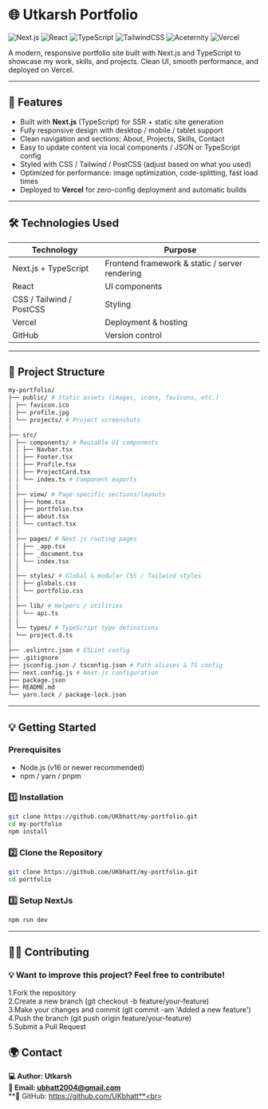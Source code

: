 # 🌐 Utkarsh Portfolio

![Next.js](https://img.shields.io/badge/Next.js-000000?style=for-the-badge&logo=nextdotjs&logoColor=white)
![React](https://img.shields.io/badge/React-20232A?style=for-the-badge&logo=react&logoColor=61DAFB)
![TypeScript](https://img.shields.io/badge/TypeScript-3178C6?style=for-the-badge&logo=typescript&logoColor=white)
![TailwindCSS](https://img.shields.io/badge/TailwindCSS-38B2AC?style=for-the-badge&logo=tailwindcss&logoColor=white)
![Aceternity](https://img.shields.io/badge/Aceternity-6C47FF?style=for-the-badge&logoColor=white)
![Vercel](https://img.shields.io/badge/Vercel-000000?style=for-the-badge&logo=vercel&logoColor=white)


A modern, responsive portfolio site built with Next.js and TypeScript to showcase my work, skills, and projects. Clean UI, smooth performance, and deployed on Vercel.

---

## 🚀 Features

- Built with **Next.js** (TypeScript) for SSR + static site generation  
- Fully responsive design with desktop / mobile / tablet support  
- Clean navigation and sections: About, Projects, Skills, Contact  
- Easy to update content via local components / JSON or TypeScript config  
- Styled with CSS / Tailwind / PostCSS (adjust based on what you used)  
- Optimized for performance: image optimization, code-splitting, fast load times  
- Deployed to **Vercel** for zero-config deployment and automatic builds

---

## 🛠 Technologies Used

| Technology            | Purpose                                                 |
|------------------------|----------------------------------------------------------|
| Next.js + TypeScript   | Frontend framework & static / server rendering          |
| React                  | UI components                                           |
| CSS / Tailwind / PostCSS| Styling                                                |
| Vercel                 | Deployment & hosting                                    |
| GitHub                 | Version control                                         |

---

## 📂 Project Structure
```bash
my-portfolio/
├── public/ # Static assets (images, icons, favicons, etc.)
│ ├── favicon.ico
│ ├── profile.jpg
│ └── projects/ # Project screenshots
│
├── src/
│ ├── components/ # Reusable UI components
│ │ ├── Navbar.tsx
│ │ ├── Footer.tsx
│ │ ├── Profile.tsx
│ │ ├── ProjectCard.tsx
│ │ └── index.ts # Component exports
│ │
│ ├── view/ # Page-specific sections/layouts
│ │ ├── home.tsx
│ │ ├── portfolio.tsx
│ │ ├── about.tsx
│ │ └── contact.tsx
│ │
│ ├── pages/ # Next.js routing pages
│ │ ├── _app.tsx
│ │ ├── _document.tsx
│ │ └── index.tsx
│ │
│ ├── styles/ # Global & modular CSS / Tailwind styles
│ │ ├── globals.css
│ │ └── portfolio.css
│ │
│ ├── lib/ # Helpers / utilities
│ │ └── api.ts
│ │
│ └── types/ # TypeScript type definitions
│ └── project.d.ts
│
├── .eslintrc.json # ESLint config
├── .gitignore
├── jsconfig.json / tsconfig.json # Path aliases & TS config
├── next.config.js # Next.js configuration
├── package.json
├── README.md
└── yarn.lock / package-lock.json
```
---

## 💡 Getting Started

### Prerequisites

- Node.js (v16 or newer recommended)  
- npm / yarn / pnpm

### 1️⃣ Installation
```bash
git clone https://github.com/UKbhatt/my-portfolio.git
cd my-portfolio
npm install
```
### 2️⃣ Clone the Repository
```sh
git clone https://github.com/UKbhatt/my-portfolio.git
cd portfolio
```
### 3️⃣ Setup NextJs
```bash
npm run dev
```
---

## 👨‍💻 Contributing
### 💡 Want to improve this project? Feel free to contribute!<br>
1.Fork the repository<br>
2.Create a new branch (git checkout -b feature/your-feature)<br>
3.Make your changes and commit (git commit -am 'Added a new feature')<br>
4.Push the branch (git push origin feature/your-feature)<br>
5.Submit a Pull Request<br> 

## 🌍 Contact
**💻 Author: Utkarsh**<br>
**📧 Email: ubhatt2004@gmail.com**<br>
**🐙 GitHub: https://github.com/UKbhatt**<br>
